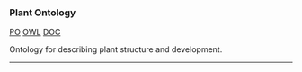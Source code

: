 ### Plant Ontology <a name="plant-ontology" />
[PO][PO] [OWL][PO-OWL] [DOC][PO-DOC]

Ontology for describing plant structure and development.

***

[PO]: http://planteome.org/
[PO-OWL]: http://purl.obolibrary.org/obo/po.owl
[PO-DOC]: https://www.hindawi.com/journals/ijg/2005/373740/abs/

